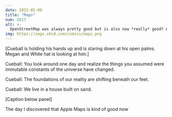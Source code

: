 ```yaml
---
date: 2022-05-09
title: "Maps"
num: 2617
alt: >-
  OpenStreetMap was always pretty good but is also now *really* good? And Apple Maps's new zoomed-in design in certain cities like NYC and London is just gorgeous. It's cool how there are all these good maps now!
img: https://imgs.xkcd.com/comics/maps.png
---
```

[Cueball is holding his hands up and is staring down at his open palms. Megan and White hat is looking at him.]

Cueball: You look around one day and realize the things you assumed were immutable constants of the universe have changed.

Cueball: The foundations of our reality are shifting beneath our feet.

Cueball: We live in a house built on sand.

[Caption below panel]

The day I discovered that Apple Maps is kind of good now